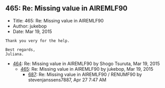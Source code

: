 ## 465: Re: Missing value in AIREMLF90

- Title: 465: Re: Missing value in AIREMLF90
- Author: jukebop
- Date: Mar 19, 2015
```
Thank you very for the help. 

Best regards,
Juliana. 
```

- [464](0464.md): Re: Missing value in AIREMLF90 by Shogo Tsuruta, Mar 19, 2015
    - [465](0465.md): Re: Missing value in AIREMLF90 by jukebop, Mar 19, 2015
        - [687](0687.md): Re: Missing value in AIREMLF90 / RENUMF90 by stevenjanssens7887, Apr 27 7:47 AM
